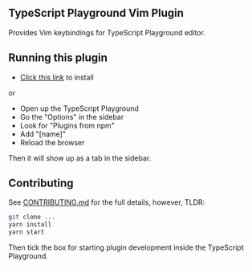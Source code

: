 ## TypeScript Playground Vim Plugin

Provides Vim keybindings for TypeScript Playground editor.

## Running this plugin

- [Click this link](https://typescriptlang.org/play?install-plugin=[name]) to install

or

- Open up the TypeScript Playground
- Go the "Options" in the sidebar
- Look for "Plugins from npm"
- Add "[name]"
- Reload the browser

Then it will show up as a tab in the sidebar.

## Contributing

See [CONTRIBUTING.md](./CONTRIBUTING.md) for the full details, however, TLDR:

```sh
git clone ...
yarn install
yarn start
```

Then tick the box for starting plugin development inside the TypeScript Playground.
